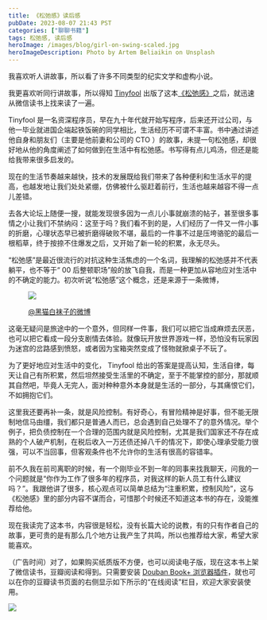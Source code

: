 ```yaml
---
title: 《松弛感》读后感
pubDate: 2023-08-07 21:43 PST
categories: ["聊聊书籍"]
tags: 松弛感, 读后感
heroImage: /images/blog/girl-on-swing-scaled.jpg
heroImageDescription: Photo by Artem Beliaikin on Unsplash
---
```


我喜欢听人讲故事，所以看了许多不同类型的纪实文学和虚构小说。

我更喜欢听同行讲故事，所以得知 [Tinyfool](https://twitter.com/tinyfool) 出版了这本[《松弛感》](https://neodb.social/book/0RFYPI2vrTk49m31mHSBUt)之后，就迅速从微信读书上找来读了一遍。

Tinyfool 是一名资深程序员，早在九十年代就开始写程序，后来还开过公司，与他一毕业就进国企端起铁饭碗的同学相比，生活经历不可谓不丰富。书中通过讲述他自身和朋友们（主要是他前妻和公司的 CTO ）的故事，未提一句松弛感，却很好地从他的角度阐述了如何做到在生活中有松弛感。书写得有点儿鸡汤，但还是能给我带来很多启发的。

现在的生活节奏越来越快，技术的发展既给我们带来了各种便利和生活水平的提高，也越发地让我们处处紧绷，仿佛被什么驱赶着前行，生活也越来越容不得一点儿差错。

去各大论坛上随便一搜，就能发现很多因为一点儿小事就崩溃的帖子，甚至很多事情之小让我们不禁纳闷：这至于吗？我们看不到的是，人们经历了一件又一件小事的折磨，心理状态早已被折磨得破败不堪，最后的一件事不过是压垮骆驼的最后一根稻草，终于按捺不住爆发之后，又开始了新一轮的积累，永无尽头。

“松弛感”是最近很流行的对抗这种生活焦虑的一个名词，我理解的松弛感并不代表躺平，也不等于“ 00 后整顿职场”般的放飞自我，而是一种更加从容地应对生活中的不确定的能力。初次听说“松弛感”这个概念，还是来源于一条微博，

<figure>

![](/images/blog/chillax-image-646x1024.png)

<figcaption>

[@黑猫白袜子的微博](https://weibo.com/u/2147488670)

</figcaption>

</figure>

这毫无疑问是旅途中的一个意外，但同样一件事，我们可以把它当成麻烦去厌恶，也可以把它看成一段分支剧情去体验。就像玩开放世界游戏一样，恐怕没有玩家因为迷宫的岔路感到愤怒，或者因为宝箱突然变成了怪物就掀桌子不玩了。

为了更好地应对生活中的变化， Tinyfool 给出的答案是提高认知，生活自律，每天让自己有所积累，然后坦然接受生活里的不确定，至于不能掌控的部分，那就顺其自然吧，毕竟人无完人，面对种种意外本身就是生活的一部分，与其痛恨它们，不如拥抱它们。

这里我还要再补一条，就是风险控制。有好奇心，有冒险精神是好事，但不能无限制地信马由缰，我们都只是普通人而已，总会遇到自己处理不了的意外情况。举个例子，把负债控制在一个合理的范围内就是风险控制，尤其是我们国家还不存在成熟的个人破产机制，在税后收入一万还债还掉八千的情况下，即使心理承受能力很强，可以不当回事，但客观条件也不允许你的生活有很高的容错率。

前不久我在前司离职的时候，有一个刚毕业不到一年的同事来找我聊天，问我的一个问题就是“你作为工作了很多年的程序员，对我这样的新人员工有什么建议吗？”。我跟他讲了很多，核心观点可以简单总结为“注重积累，控制风险”，这与《松弛感》里的部分内容不谋而合，可惜那个时候还不知道这本书的存在，没能推荐给他。

现在我读完了这本书，内容很是轻松，没有长篇大论的说教，有的只有作者自己的故事，更可贵的是有那么几个地方让我产生了共鸣，所以也推荐给大家，希望大家能喜欢。

（广告时间）对了，如果购买纸质版不方便，也可以阅读电子版，现在这本书上架了微信读书，豆瓣阅读和得到。只需要安装 [Douban Book+ 浏览器插件](https://doubanbook.plus)，就也可以在你的豆瓣读书页面的右侧显示如下所示的“在线阅读”栏目，欢迎大家安装使用。

![](/images/blog/chillax-image-1-1024x376.png)
